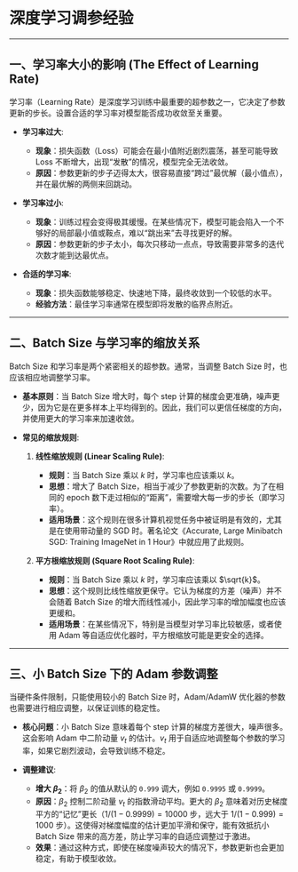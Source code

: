 # 深度学习调参经验

---

## 一、学习率大小的影响 (The Effect of Learning Rate)

学习率（Learning Rate）是深度学习训练中最重要的超参数之一，它决定了参数更新的步长。设置合适的学习率对模型能否成功收敛至关重要。

- **学习率过大**:
  - **现象**：损失函数（Loss）可能会在最小值附近剧烈震荡，甚至可能导致 Loss 不断增大，出现“发散”的情况，模型完全无法收敛。
  - **原因**：参数更新的步子迈得太大，很容易直接“跨过”最优解（最小值点），并在最优解的两侧来回跳动。

- **学习率过小**:
  - **现象**：训练过程会变得极其缓慢。在某些情况下，模型可能会陷入一个不够好的局部最小值或鞍点，难以“跳出来”去寻找更好的解。
  - **原因**：参数更新的步子太小，每次只移动一点点，导致需要非常多的迭代次数才能到达最优点。

- **合适的学习率**:
  - **现象**：损失函数能够稳定、快速地下降，最终收敛到一个较低的水平。
  - **经验方法**：最佳学习率通常在模型即将发散的临界点附近。

---

## 二、Batch Size 与学习率的缩放关系

Batch Size 和学习率是两个紧密相关的超参数。通常，当调整 Batch Size 时，也应该相应地调整学习率。

- **基本原则**：当 Batch Size 增大时，每个 step 计算的梯度会更准确，噪声更少，因为它是在更多样本上平均得到的。因此，我们可以更信任梯度的方向，并使用更大的学习率来加速收敛。

- **常见的缩放规则**:
  1. **线性缩放规则 (Linear Scaling Rule)**:
     - **规则**：当 Batch Size 乘以 $k$ 时，学习率也应该乘以 $k$。
     - **思想**：增大了 Batch Size，相当于减少了参数更新的次数。为了在相同的 epoch 数下走过相似的“距离”，需要增大每一步的步长（即学习率）。
     - **适用场景**：这个规则在很多计算机视觉任务中被证明是有效的，尤其是在使用带动量的 SGD 时。著名论文《Accurate, Large Minibatch SGD: Training ImageNet in 1 Hour》中就应用了此规则。

  2. **平方根缩放规则 (Square Root Scaling Rule)**:
     - **规则**：当 Batch Size 乘以 $k$ 时，学习率应该乘以 $\sqrt{k}$。
     - **思想**：这个规则比线性缩放更保守。它认为梯度的方差（噪声）并不会随着 Batch Size 的增大而线性减小，因此学习率的增加幅度也应该更缓和。
     - **适用场景**：在某些情况下，特别是当模型对学习率比较敏感，或者使用 Adam 等自适应优化器时，平方根缩放可能是更安全的选择。

---

## 三、小 Batch Size 下的 Adam 参数调整

当硬件条件限制，只能使用较小的 Batch Size 时，Adam/AdamW 优化器的参数也需要进行相应调整，以保证训练的稳定性。

- **核心问题**：小 Batch Size 意味着每个 step 计算的梯度方差很大，噪声很多。这会影响 Adam 中二阶动量 $v_t$ 的估计。$v_t$ 用于自适应地调整每个参数的学习率，如果它剧烈波动，会导致训练不稳定。

- **调整建议**:
  - **增大 $\beta_2$**：将 $\beta_2$ 的值从默认的 `0.999` 调大，例如 `0.9995` 或 `0.9999`。
  - **原因**：$\beta_2$ 控制二阶动量 $v_t$ 的指数滑动平均。更大的 $\beta_2$ 意味着对历史梯度平方的“记忆”更长（$1/(1-0.9999) = 10000$ 步，远大于 $1/(1-0.999)=1000$ 步）。这使得对梯度幅度的估计更加平滑和保守，能有效抵抗小 Batch Size 带来的高方差，防止学习率的自适应调整过于激进。
  - **效果**：通过这种方式，即使在梯度噪声较大的情况下，参数更新也会更加稳定，有助于模型收敛。

